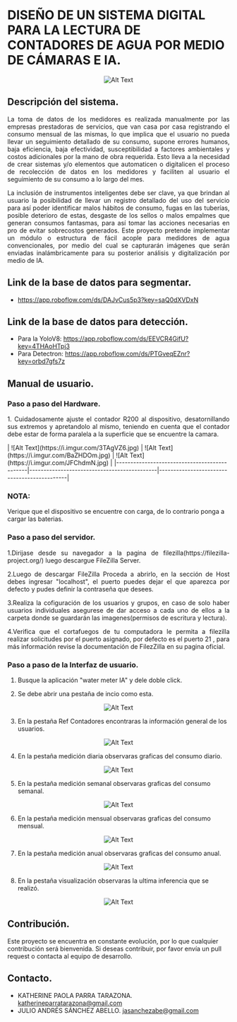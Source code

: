 # DISEÑO DE UN SISTEMA DIGITAL PARA LA LECTURA DE CONTADORES DE AGUA POR MEDIO DE CÁMARAS E IA. 

<p align="center">
  <img src="https://i.imgur.com/2JUb7EV.png" alt="Alt Text">
</p>


## Descripción del sistema.
<p align="justify">
La toma de datos de los medidores es realizada manualmente por las empresas prestadoras de servicios, que van casa por casa registrando el consumo mensual de las mismas, lo que implica que el usuario no pueda llevar un seguimiento detallado de su consumo, supone errores humanos, baja eficiencia, baja efectividad, susceptibilidad a factores ambientales y costos adicionales por la mano de obra requerida. Esto lleva a la necesidad de crear sistemas y/o elementos que automaticen o digitalicen el proceso de recolección de datos en los medidores y faciliten al usuario el seguimiento de su consumo a lo largo del mes.
</p>
<p align="justify">
La inclusión de instrumentos inteligentes debe ser clave, ya que brindan al usuario la posibilidad de llevar un registro detallado del uso del servicio para así poder identificar malos hábitos de consumo, fugas en las tuberías, posible deterioro de estas, desgaste de los sellos o malos empalmes que generan consumos fantasmas, para así tomar las acciones necesarias en pro de evitar sobrecostos generados. Este proyecto pretende implementar un módulo o estructura de fácil acople para medidores de agua convencionales, por medio del cual se capturarán imágenes que serán enviadas inalámbricamente para su posterior análisis y digitalización por medio de IA. 
</p>

## Link de la base de datos para segmentar.

* https://app.roboflow.com/ds/DAJvCus5p3?key=saQ0dXVDxN

## Link de la base de datos para detección. 

* Para la YoloV8: https://app.roboflow.com/ds/EEVCR4GifU?key=4THAoHTpj3
* Para Detectron: https://app.roboflow.com/ds/PTGveqEZnr?key=orbd7gfs7z

## Manual de usuario. 

### Paso a paso del Hardware.

<p align="justify">
1. Cuidadosamente ajuste el contador R200 al dispositivo, desatornillando sus extremos y apretandolo al mismo, teniendo en cuenta que el contador debe estar de forma paralela a la superficie que se encuentre la camara.
</p>
| ![Alt Text](https://i.imgur.com/3TAgVZ6.jpg) | ![Alt Text](https://i.imgur.com/BaZHDOm.jpg)  | ![Alt Text](https://i.imgur.com/JFChdmN.jpg)  |
|----------------------------------------------|---------------------------------------------|---------------------------------------------|

### NOTA: 
Verique que el dispositivo se encuentre con carga, de lo contrario ponga a cargar las baterias. 

### Paso a paso del servidor.
<p align="justify">
1.Dirijase desde su navegador a la pagina de filezilla(https://filezilla-project.org/) luego descargue FileZilla Server.
</p>

<p align="justify">
2.Luego de descargar FileZilla Proceda a abrirlo, en la sección de Host debes ingresar "localhost", el puerto puedes dejar el que aparezca por defecto y pudes definir la contraseña que desees.
</p>

<p align="justify">
3.Realiza la cofiguración de los usuarios y grupos, en caso de solo haber usuarios individuales asegurese de dar acceso a cada uno de ellos a la carpeta donde se guardarán las imagenes(permisos de escritura y lectura).
</p>

<p align="justify">
4.Verifica que el cortafuegos de tu computadora le permita a filezilla realizar solicitudes por el puerto asignado, por defecto es el puerto 21 , para más información revise la documentación de FilezZilla en su pagina oficial.
</p>

### Paso a paso de la Interfaz de usuario.
1. Busque la aplicación "water meter IA" y dele doble click.
   
2. Se debe abrir una pestaña de incio como esta.
   
<p align="center">
  <img src="https://i.imgur.com/9qoZ4Hj.png" alt="Alt Text">
</p>

3. En la pestaña Ref Contadores encontraras la información general de los usuarios.

<p align="center">
  <img src="https://i.imgur.com/FFEQMcV.png" alt="Alt Text">
</p>

4. En la pestaña medición diaria observaras graficas del consumo diario.

<p align="center">
  <img src="https://i.imgur.com/7Dku74f.png" alt="Alt Text">
</p>

5. En la pestaña medición semanal observaras graficas del consumo semanal.

<p align="center">
  <img src="https://i.imgur.com/hcb77sv.png" alt="Alt Text">
</p>

6. En la pestaña medición mensual observaras graficas del consumo mensual.

<p align="center">
  <img src="https://i.imgur.com/p7HhSBp.png" alt="Alt Text">
</p>

7. En la pestaña medición anual observaras graficas del consumo anual.

<p align="center">
  <img src="https://i.imgur.com/gjcs74i.png" alt="Alt Text">
</p>

8. En la pestaña visualización observaras la ultima inferencia que se realizó.
 
<p align="center">
  <img src="https://i.imgur.com/577xzOy.png" alt="Alt Text">
</p>

## Contribución.

Este proyecto se encuentra en constante evolución, por lo que cualquier contribución será bienvenida. Si deseas contribuir, por favor envía un pull request o contacta al equipo de desarrollo.

## Contacto.

* KATHERINE PAOLA PARRA TARAZONA. katherineparratarazona@gmail.com 
* JULIO ANDRÉS SÁNCHEZ ABELLO. jasanchezabe@gmail.com 
